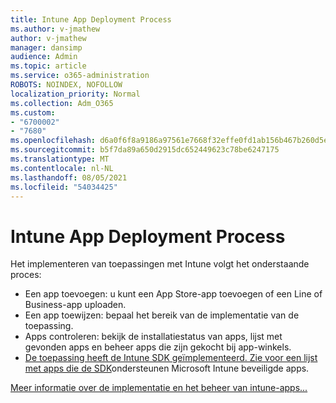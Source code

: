 ```yaml
---
title: Intune App Deployment Process
ms.author: v-jmathew
author: v-jmathew
manager: dansimp
audience: Admin
ms.topic: article
ms.service: o365-administration
ROBOTS: NOINDEX, NOFOLLOW
localization_priority: Normal
ms.collection: Adm_O365
ms.custom:
- "6700002"
- "7680"
ms.openlocfilehash: d6a0f6f8a9186a97561e7668f32effe0fd1ab156b467b260d5ebef5dbd6b9ff8
ms.sourcegitcommit: b5f7da89a650d2915dc652449623c78be6247175
ms.translationtype: MT
ms.contentlocale: nl-NL
ms.lasthandoff: 08/05/2021
ms.locfileid: "54034425"
---
```

# <a name="intune-app-deployment-process"></a>Intune App Deployment Process

Het implementeren van toepassingen met Intune volgt het onderstaande proces:

- Een app toevoegen: u kunt een App Store-app toevoegen of een Line of Business-app uploaden.
- Een app toewijzen: bepaal het bereik van de implementatie van de toepassing.
- Apps controleren: bekijk de installatiestatus van apps, lijst met gevonden apps en beheer apps die zijn gekocht bij app-winkels.
- [De toepassing heeft de Intune SDK geïmplementeerd. Zie voor een lijst met apps die de SDK](https://docs.microsoft.com/mem/intune/apps/apps-supported-intune-apps)ondersteunen Microsoft Intune beveiligde apps.

[Meer informatie over de implementatie en het beheer van intune-apps...](https://docs.microsoft.com/mem/intune/apps/app-management)
